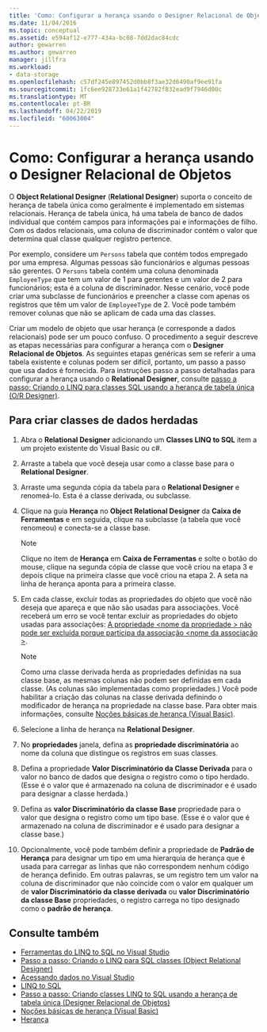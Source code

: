 ```yaml
---
title: 'Como: Configurar a herança usando o Designer Relacional de Objetos'
ms.date: 11/04/2016
ms.topic: conceptual
ms.assetid: e594af12-e777-434a-bc08-7dd2dac84cdc
author: gewarren
ms.author: gewarren
manager: jillfra
ms.workload:
- data-storage
ms.openlocfilehash: c57df245e897452d0bb8f3ae32d6490af9ee91fa
ms.sourcegitcommit: 1fc6ee928733e61a1f42782f832ead9f7946d00c
ms.translationtype: MT
ms.contentlocale: pt-BR
ms.lasthandoff: 04/22/2019
ms.locfileid: "60063004"
---
```

# <a name="how-to-configure-inheritance-by-using-the-or-designer"></a>Como: Configurar a herança usando o Designer Relacional de Objetos
O **Object Relational Designer** (**Relational Designer**) suporta o conceito de herança de tabela única como geralmente é implementado em sistemas relacionais. Herança de tabela única, há uma tabela de banco de dados individual que contém campos para informações pai e informações de filho. Com os dados relacionais, uma coluna de discriminador contém o valor que determina qual classe qualquer registro pertence.

Por exemplo, considere um `Persons` tabela que contém todos empregado por uma empresa. Algumas pessoas são funcionários e algumas pessoas são gerentes. O `Persons` tabela contém uma coluna denominada `EmployeeType` que tem um valor de 1 para gerentes e um valor de 2 para funcionários; esta é a coluna de discriminador. Nesse cenário, você pode criar uma subclasse de funcionários e preencher a classe com apenas os registros que têm um valor de `EmployeeType` de 2. Você pode também remover colunas que não se aplicam de cada uma das classes.

Criar um modelo de objeto que usar herança (e corresponde a dados relacionais) pode ser um pouco confuso. O procedimento a seguir descreve as etapas necessárias para configurar a herança com o **Designer Relacional de Objetos**. As seguintes etapas genéricas sem se referir a uma tabela existente e colunas podem ser difícil, portanto, um passo a passo que usa dados é fornecida. Para instruções passo a passo detalhadas para configurar a herança usando o **Relational Designer**, consulte [passo a passo: Criando o LINQ para classes SQL usando a herança de tabela única (O/R Designer)](../data-tools/walkthrough-creating-linq-to-sql-classes-by-using-single-table-inheritance-o-r-designer.md).

## <a name="to-create-inherited-data-classes"></a>Para criar classes de dados herdadas

1. Abra o **Relational Designer** adicionando um **Classes LINQ to SQL** item a um projeto existente do Visual Basic ou c#.

2. Arraste a tabela que você deseja usar como a classe base para o **Relational Designer**.

3. Arraste uma segunda cópia da tabela para o **Relational Designer** e renomeá-lo. Esta é a classe derivada, ou subclasse.

4. Clique na guia **Herança** no **Object Relational Designer** da **Caixa de Ferramentas** e em seguida, clique na subclasse (a tabela que você renomeou) e conecta-se a classe base.

    > [!NOTE]
    >  Clique no item de **Herança** em **Caixa de Ferramentas** e solte o botão do mouse, clique na segunda cópia de classe que você criou na etapa 3 e depois clique na primeira classe que você criou na etapa 2. A seta na linha de herança aponta para a primeira classe.

5. Em cada classe, excluir todas as propriedades do objeto que você não deseja que apareça e que não são usadas para associações. Você receberá um erro se você tentar excluir as propriedades do objeto usadas para associações: [A propriedade \<nome da propriedade > não pode ser excluída porque participa da associação \<nome da associação >](../data-tools/the-property-property-name-cannot-be-deleted-because-it-is-participating-in-the-association-association-name.md).

    > [!NOTE]
    >  Como uma classe derivada herda as propriedades definidas na sua classe base, as mesmas colunas não podem ser definidas em cada classe. (As colunas são implementadas como propriedades.) Você pode habilitar a criação das colunas na classe derivada definindo o modificador de herança na propriedade na classe base. Para obter mais informações, consulte [Noções básicas de herança (Visual Basic)](/dotnet/visual-basic/programming-guide/language-features/objects-and-classes/inheritance-basics).

6. Selecione a linha de herança na **Relational Designer**.

7. No **propriedades** janela, defina as **propriedade discriminatória** ao nome da coluna que distingue os registros em suas classes.

8. Defina a propriedade **Valor Discriminatório da Classe Derivada** para o valor no banco de dados que designa o registro como o tipo herdado. (Esse é o valor que é armazenado na coluna de discriminador e é usado para designar a classe herdada.)

9. Defina as **valor Discriminatório da classe Base** propriedade para o valor que designa o registro como um tipo base. (Esse é o valor que é armazenado na coluna de discriminador e é usado para designar a classe base.)

10. Opcionalmente, você pode também definir a propriedade de **Padrão de Herança** para designar um tipo em uma hierarquia de herança que é usada para carregar as linhas que não correspondem nenhum código de herança definido. Em outras palavras, se um registro tem um valor na coluna de discriminador que não coincide com o valor em qualquer um de **valor Discriminatório da classe derivada** ou **valor Discriminatório da classe Base** propriedades, o registro carrega no tipo designado como o **padrão de herança**.

## <a name="see-also"></a>Consulte também

- [Ferramentas do LINQ to SQL no Visual Studio](../data-tools/linq-to-sql-tools-in-visual-studio2.md)
- [Passo a passo: Criando o LINQ para SQL classes (Object Relational Designer)](how-to-create-linq-to-sql-classes-mapped-to-tables-and-views-o-r-designer.md)
- [Acessando dados no Visual Studio](../data-tools/accessing-data-in-visual-studio.md)
- [LINQ to SQL](/dotnet/framework/data/adonet/sql/linq/index)
- [Passo a passo: Criando classes LINQ to SQL usando a herança de tabela única (Designer Relacional de Objetos)](../data-tools/walkthrough-creating-linq-to-sql-classes-by-using-single-table-inheritance-o-r-designer.md)
- [Noções básicas de herança (Visual Basic)](/dotnet/visual-basic/programming-guide/language-features/objects-and-classes/inheritance-basics)
- [Herança](/dotnet/csharp/programming-guide/classes-and-structs/inheritance)